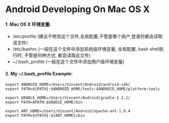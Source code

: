 # Android Developing On Mac OS X

#### 1. Mac OS X 环境变量:

* /etc/profile (建议不修改这个文件,全局配置,不管是哪个用户,登录时都会读取该文件)
* /etc/bashrc (一般在这个文件中添加系统级环境变量, 全局配置, bash shell执行时, 不管是何种方式, 都会读取此文件)
* ~/.bash_profile (一般在这个文件中添加用户级环境变量)


#### 2. My ~/.bash_profile Example:

```
export ANDROID_HOME=/Users/Vincent/Android/android-sdk/
export PATH=${PATH}:$ANDROID_HOME/tools:$ANDROID_HOME/platform-tools

export GRADLE_HOME=/Users/Vincent/Android/gradle-2.2.1/
export PATH=$PATH:$GRADLE_HOME/bin

export ANT_HOME=/Users/Vincent/Android/apache-ant-1.9.4
export PATH=${PATH}:${ANT_HOME}/bin 

```